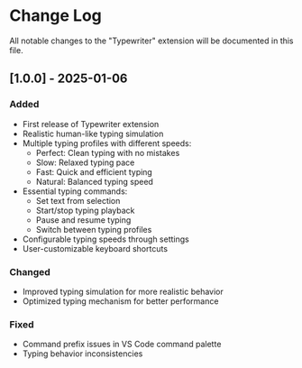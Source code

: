 # Change Log
All notable changes to the "Typewriter" extension will be documented in this file.

## [1.0.0] - 2025-01-06

### Added
- First release of Typewriter extension
- Realistic human-like typing simulation
- Multiple typing profiles with different speeds:
  - Perfect: Clean typing with no mistakes
  - Slow: Relaxed typing pace
  - Fast: Quick and efficient typing
  - Natural: Balanced typing speed
- Essential typing commands:
  - Set text from selection
  - Start/stop typing playback
  - Pause and resume typing
  - Switch between typing profiles
- Configurable typing speeds through settings
- User-customizable keyboard shortcuts

### Changed
- Improved typing simulation for more realistic behavior
- Optimized typing mechanism for better performance

### Fixed
- Command prefix issues in VS Code command palette
- Typing behavior inconsistencies